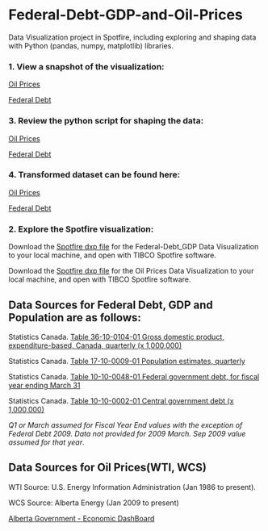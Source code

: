 # Federal-Debt-GDP-and-Oil-Prices

Data Visualization project in Spotfire, including exploring and shaping data with Python (pandas, numpy, matplotlib) libraries. 

### 1. View a snapshot of the visualization:

[Oil Prices](https://github.com/IjeomaOdoko/Federal-Debt-GDP-and-Oil-Prices/blob/master/Oil%20Prices%20-%20WTI%20vs%20WCS.PNG)

[Federal Debt](https://github.com/IjeomaOdoko/Federal-Debt-GDP-and-Oil-Prices/blob/master/Canada%20Government%20Federal%20Debt.PNG)

### 3. Review the python script for shaping the data: 

[Oil Prices](https://github.com/IjeomaOdoko/Federal-Debt-GDP-and-Oil-Prices/blob/master/WCS_WTI_prices_.ipynb)

[Federal Debt](https://github.com/IjeomaOdoko/Federal-Debt-GDP-and-Oil-Prices/blob/master/Federal_Debt%2C_Population_and_GDP.ipynb)

### 4. Transformed dataset can be found here:

[Oil Prices](https://github.com/IjeomaOdoko/Federal-Debt-GDP-and-Oil-Prices/blob/master/WTI_WCS_NatGas_Prices.csv)

[Federal Debt](https://github.com/IjeomaOdoko/Federal-Debt-GDP-and-Oil-Prices/blob/master/Federal%20Debt%2C%20Population%20and%20GDP%20(Python%20script%20output).csv)

### 2. Explore the Spotfire visualization: 

Download the [Spotfire dxp file](https://github.com/IjeomaOdoko/Federal-Debt-GDP-and-Oil-Prices/blob/master/Federal%20Debt%2C%20GDP.dxp) for the Federal-Debt_GDP Data Visualization to your local machine, and open with TIBCO Spotfire software.

Download the [Spotfire dxp file](https://github.com/IjeomaOdoko/Federal-Debt-GDP-and-Oil-Prices/blob/master/Oil%20Prices.dxp) for the Oil Prices Data Visualization to your local machine, and open with TIBCO Spotfire software. 

## Data Sources for Federal Debt, GDP and Population are as follows:

Statistics Canada. [Table 36-10-0104-01 Gross domestic product, expenditure-based, Canada, quarterly (x 1,000,000)](https://www150.statcan.gc.ca/t1/tbl1/en/tv.action?pid=3610010401&pickMembers%5B0%5D=2.2&pickMembers%5B1%5D=3.1&cubeTimeFrame.startMonth=01&cubeTimeFrame.startYear=1961&cubeTimeFrame.endMonth=04&cubeTimeFrame.endYear=2020&referencePeriods=19610101%2C20200401)

Statistics Canada. [Table 17-10-0009-01 Population estimates, quarterly](https://www150.statcan.gc.ca/t1/tbl1/en/tv.action?pid=1710000901&cubeTimeFrame.startMonth=01&cubeTimeFrame.startYear=1960&cubeTimeFrame.endMonth=04&cubeTimeFrame.endYear=2020&referencePeriods=19600101%2C20200401)

Statistics Canada. [Table 10-10-0048-01 Federal government debt, for fiscal year ending March 31](https://www150.statcan.gc.ca/t1/tbl1/en/tv.action?pid=1010004801&cubeTimeFrame.startYear=1960&cubeTimeFrame.endYear=2008&referencePeriods=19600101%2C20080101)

Statistics Canada. [Table 10-10-0002-01 Central government debt (x 1,000,000)](https://www150.statcan.gc.ca/t1/tbl1/en/tv.action?pid=1010000201&cubeTimeFrame.startMonth=01&cubeTimeFrame.startYear=2009&cubeTimeFrame.endMonth=05&cubeTimeFrame.endYear=2020&referencePeriods=20090101%2C20200501)

*Q1 or March assumed for Fiscal Year End values with the exception of Federal Debt 2009. Data not provided for 2009 March. Sep 2009 value assumed for that year*.

## Data Sources for Oil Prices(WTI, WCS)
WTI Source: U.S. Energy Information Administration (Jan 1986 to present). 

WCS Source: Alberta Energy (Jan 2009 to present)

[Alberta Government - Economic DashBoard](https://economicdashboard.alberta.ca/OilPrice)




